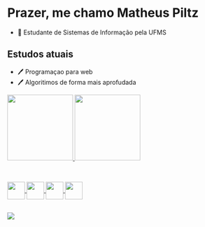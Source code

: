 # Prazer, me chamo Matheus Piltz

+ 📘 Estudante de Sistemas de Informação pela UFMS

## Estudos atuais
+ 🖊️ Programaçao para web
+ 🖊️ Algoritimos de forma mais aprofudada



<a href="https://github.com/mthPiltz">
  <img height="150em" src="https://github-readme-stats.vercel.app/api?username=mthPiltz&show_icons=true&theme=dark&include_all_commits=true&count_private=true"/>
  <img height="150em" src="https://github-readme-stats.vercel.app/api/top-langs/?username=mthPiltz&layout=compact&langs_count=7&theme=dark"/>
</div>

##

<div style="display: inline_block"><br>
 <img align='center' heigth= '30' width='40' src="https://cdn.jsdelivr.net/gh/devicons/devicon/icons/java/java-plain-wordmark.svg" />
 <img align='center' heigth= '30' width='40' src="https://cdn.jsdelivr.net/gh/devicons/devicon/icons/python/python-original-wordmark.svg" />
 <img align='center' heigth= '30' width='40' src="https://cdn.jsdelivr.net/gh/devicons/devicon/icons/html5/html5-original-wordmark.svg" />
 <img align='center' heigth= '30' width='40' src="https://cdn.jsdelivr.net/gh/devicons/devicon/icons/css3/css3-original-wordmark.svg" />          
</div>

##

<div> 
  <a href="mailto:mpiltz14@gmail.com" target="_blank"><img src="https://img.shields.io/badge/Gmail-D14836?style=for-the-badge&logo=gmail&logoColor=white" target="_blank"></a>
</div>
